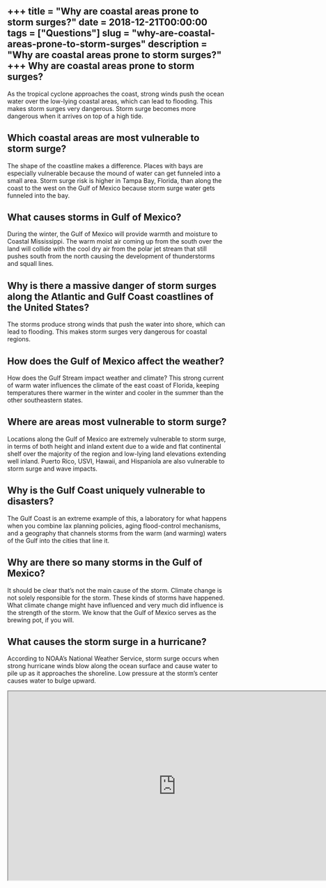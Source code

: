 +++
title = "Why are coastal areas prone to storm surges?"
date = 2018-12-21T00:00:00
tags = ["Questions"]
slug = "why-are-coastal-areas-prone-to-storm-surges"
description = "Why are coastal areas prone to storm surges?"
+++
Why are coastal areas prone to storm surges?
--------------------------------------------

As the tropical cyclone approaches the coast, strong winds push the ocean water over the low-lying coastal areas, which can lead to flooding. This makes storm surges very dangerous. Storm surge becomes more dangerous when it arrives on top of a high tide.

Which coastal areas are most vulnerable to storm surge?
-------------------------------------------------------

The shape of the coastline makes a difference. Places with bays are especially vulnerable because the mound of water can get funneled into a small area. Storm surge risk is higher in Tampa Bay, Florida, than along the coast to the west on the Gulf of Mexico because storm surge water gets funneled into the bay.

What causes storms in Gulf of Mexico?
-------------------------------------

During the winter, the Gulf of Mexico will provide warmth and moisture to Coastal Mississippi. The warm moist air coming up from the south over the land will collide with the cool dry air from the polar jet stream that still pushes south from the north causing the development of thunderstorms and squall lines.

Why is there a massive danger of storm surges along the Atlantic and Gulf Coast coastlines of the United States?
----------------------------------------------------------------------------------------------------------------

The storms produce strong winds that push the water into shore, which can lead to flooding. This makes storm surges very dangerous for coastal regions.

How does the Gulf of Mexico affect the weather?
-----------------------------------------------

How does the Gulf Stream impact weather and climate? This strong current of warm water influences the climate of the east coast of Florida, keeping temperatures there warmer in the winter and cooler in the summer than the other southeastern states.

Where are areas most vulnerable to storm surge?
-----------------------------------------------

Locations along the Gulf of Mexico are extremely vulnerable to storm surge, in terms of both height and inland extent due to a wide and flat continental shelf over the majority of the region and low-lying land elevations extending well inland. Puerto Rico, USVI, Hawaii, and Hispaniola are also vulnerable to storm surge and wave impacts.

Why is the Gulf Coast uniquely vulnerable to disasters?
-------------------------------------------------------

The Gulf Coast is an extreme example of this, a laboratory for what happens when you combine lax planning policies, aging flood-control mechanisms, and a geography that channels storms from the warm (and warming) waters of the Gulf into the cities that line it.

Why are there so many storms in the Gulf of Mexico?
---------------------------------------------------

It should be clear that’s not the main cause of the storm. Climate change is not solely responsible for the storm. These kinds of storms have happened. What climate change might have influenced and very much did influence is the strength of the storm. We know that the Gulf of Mexico serves as the brewing pot, if you will.

What causes the storm surge in a hurricane?
-------------------------------------------

According to NOAA’s National Weather Service, storm surge occurs when strong hurricane winds blow along the ocean surface and cause water to pile up as it approaches the shoreline. Low pressure at the storm’s center causes water to bulge upward.

<iframe allow="accelerometer; autoplay; clipboard-write; encrypted-media; gyroscope; picture-in-picture" allowfullscreen="" class="__youtube_prefs__  epyt-is-override  no-lazyload" data-no-lazy="1" data-origheight="433" data-origwidth="770" data-skipgform_ajax_framebjll="" height="433" id="_ytid_62248" loading="lazy" src="https://www.youtube.com/embed/KE_NqeGEycU?enablejsapi=1&autoplay=0&cc_load_policy=0&cc_lang_pref=&iv_load_policy=1&loop=0&modestbranding=0&rel=1&fs=1&playsinline=0&autohide=2&theme=dark&color=red&controls=1&" title="YouTube player" width="770"></iframe>